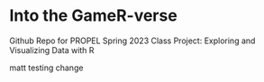 # Into the GameR-verse
 Github Repo for PROPEL Spring 2023 Class Project: Exploring and Visualizing Data with R
 
matt testing change 
